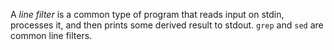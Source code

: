 A *line filter* is a common type of program that reads input on stdin, processes it, and then prints some derived result to stdout.
`grep` and `sed` are common line filters.